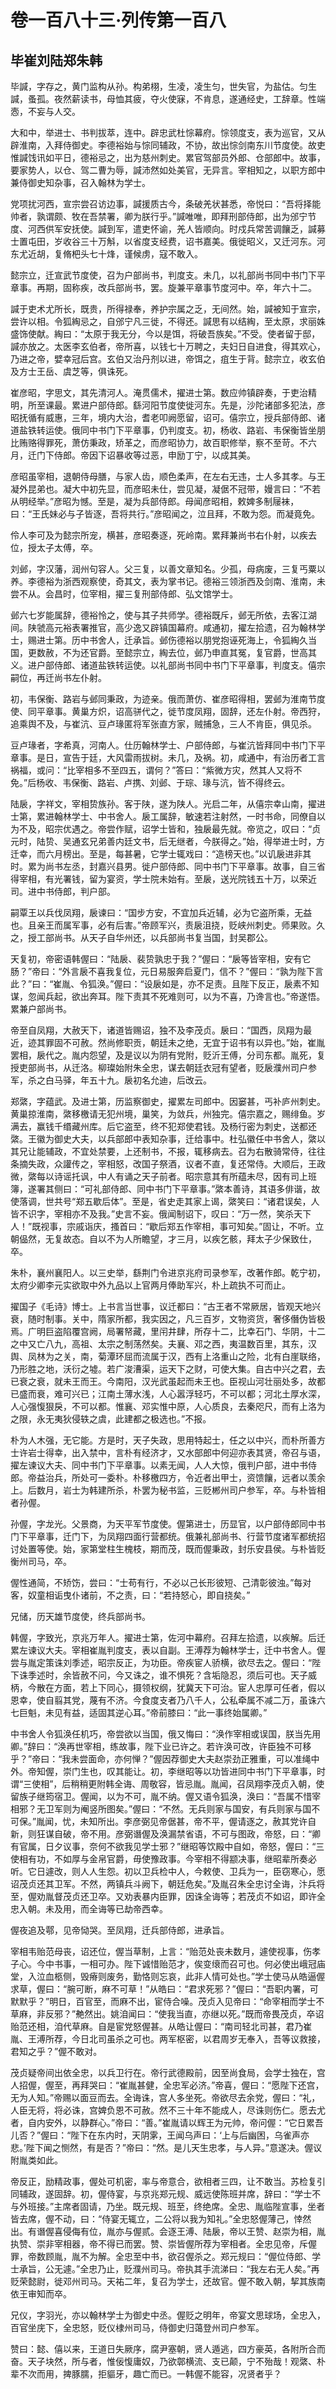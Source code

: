# 卷一百八十三·列传第一百八

## 毕崔刘陆郑朱韩

毕諴，字存之，黄门监构从孙。构弟栩，生凌，凌生匀，世失官，为盐估。匀生諴，蚤孤。夜然薪读书，母恤其疲，夺火使寐，不肯息，遂通经史，工辞章。性端悫，不妄与人交。

大和中，举进士、书判拔萃，连中。辟忠武杜悰幕府。悰领度支，表为巡官，又从辟淮南，入拜侍御史。李德裕始与悰同辅政，不协，故出悰剑南东川节度使。故吏惟諴饯讯如平日，德裕忌之，出为慈州刺史。累官驾部员外郎、仓部郎中。故事，要家势人，以仓、驾二曹为辱，諴沛然如处美官，无异言。宰相知之，以职方郎中兼侍御史知杂事，召入翰林为学士。

党项扰河西，宣宗尝召访边事，諴援质古今，条破羌状甚悉，帝悦曰：“吾将择能帅者，孰谓颇、牧在吾禁署，卿为朕行乎。”諴唯唯，即拜刑部侍郎，出为邠宁节度、河西供军安抚使。諴到军，遣吏怀谕，羌人皆顺向。时戍兵常苦调饟乏，諴募士置屯田，岁收谷三十万斛，以省度支经费，诏书嘉美。俄徙昭义，又迁河东。河东尤近胡，复脩杷头七十烽，谨候虏，寇不敢入。

懿宗立，迁宣武节度使，召为户部尚书，判度支。未几，以礼部尚书同中书门下平章事。再期，固称疾，改兵部尚书，罢。旋兼平章事节度河中。卒，年六十二。

諴于吏术尤所长，既贵，所得禄奉，养护宗属之乏，无间然。始，諴被知于宣宗，尝许以相。令狐綯忌之，自邠宁凡三徙，不得还。諴思有以结綯，至太原，求丽姝盛饰使献。綯曰：“太原于我无分，今以是饵，将破吾族矣。”不受。使者留于邸，諴亦放之。太医李玄伯者，帝所喜，以钱七十万聘之，夫妇日自进食，得其欢心，乃进之帝，嬖幸冠后宫。玄伯又治丹剂以进，帝饵之，疽生于背。懿宗立，收玄伯及方士王岳、虞芝等，俱诛死。

崔彦昭，字思文，其先清河人。淹贯儒术，擢进士第。数应帅镇辟奏，于吏治精明，所至课最。累进户部侍郎。繇河阳节度使徙河东。先是，沙陀诸部多犯法，彦昭抚循有威惠，三年，境内大治，耆老叩阙愿留，诏可。僖宗立，授兵部侍郎、诸道盐铁转运使。俄同中书门下平章事，仍判度支。初，杨收、路岩、韦保衡皆坐朋比贿赂得罪死，萧仿秉政，矫革之，而彦昭协力，故百职修举，察不至苛。不六月，迁门下侍郎。帝因下诏暴收等过恶，申励丁宁，以成其美。

彦昭虽宰相，退朝侍母膳，与家人齿，顺色柔声，在左右无违，士人多其孝。与王凝外昆弟也。凝大中初先显，而彦昭未仕，尝见凝，凝倨不冠带，嫚言曰：“不若从明经举。”彦昭为憾。至是，凝为兵部侍郎。母闻彦昭相，敕婢多制屦袜，曰：“王氏妹必与子皆逐，吾将共行。”彦昭闻之，泣且拜，不敢为怨。而凝竟免。

伶人李可及为懿宗所宠，横甚，彦昭奏逐，死岭南。累拜兼尚书右仆射，以疾去位，授太子太傅，卒。

刘邺，字汉藩，润州句容人。父三复，以善文章知名。少孤，母病废，三复丐粟以养。李德裕为浙西观察使，奇其文，表为掌书记。德裕三领浙西及剑南、淮南，未尝不从。会昌时，位宰相，擢三复刑部侍郎、弘文馆学士。

邺六七岁能属辞，德裕怜之，使与其子共师学。德裕既斥，邺无所依，去客江湖间。陕虢高元裕表署推官，高少逸又辟镇国幕府。咸通初，擢左拾遗，召为翰林学士，赐进士第。历中书舍人，迁承旨。邺伤德裕以朋党抱诬死海上，令狐綯久当国，更数赦，不为还官爵。至懿宗立，綯去位，邺乃申直其冤，复官爵，世高其义。进户部侍郎、诸道盐铁转运使。以礼部尚书同中书门下平章事，判度支。僖宗嗣位，再迁尚书左仆射。

初，韦保衡、路岩与邺同秉政，为迹亲。俄而萧仿、崔彦昭得相，罢邺为淮南节度使、同平章事。黄巢方炽，诏高骈代之，徙节度凤翔，固辞，还左仆射。帝西狩，追乘舆不及，与崔沆、豆卢瑑匿将军张直方家，贼捕急，三人不肯臣，俱见杀。

豆卢瑑者，字希真，河南人。仕历翰林学士、户部侍郎，与崔沆皆拜同中书门下平章事。是日，宣告于廷，大风雷雨拔树。未几，及祸。初，咸通中，有治历者工言祸福，或问：“比宰相多不至四五，谓何？”答曰：“紫微方灾，然其人又将不免。”后杨收、韦保衡、路岩、卢携、刘邺、于琮、瑑与沆，皆不得终云。

陆扆，字祥文，宰相贽族孙。客于陕，遂为陕人。光启二年，从僖宗幸山南，擢进士第，累进翰林学士、中书舍人。扆工属辞，敏速若注射然，一时书命，同僚自以为不及，昭宗优遇之。帝尝作赋，诏学士皆和，独扆最先就。帝览之，叹曰：“贞元时，陆贽、吴通玄兄弟善内廷文书，后无继者，今朕得之。”始，得举进士时，方迁幸，而六月榜出。至是，每甚暑，它学士辄戏曰：“造榜天也。”以讥扆进非其时。累为尚书左丞，封嘉兴县男。徙户部侍郎、同中书门下平章事。故事，自三省得宰相，有光署钱，留为宴资，学士院未始有。至扆，送光院钱五十万，以荣近司。进中书侍郎，判户部。

嗣覃王以兵伐凤翔，扆谏曰：“国步方安，不宜加兵近辅，必为它盗所乘，无益也。且亲王而属军事，必有后害。”帝顾军兴，责扆沮挠，贬峡州刺史。师果败。久之，授工部尚书。从天子自华州还，以兵部尚书复当国，封吴郡公。

天复初，帝密语韩偓曰：“陆扆、裴贽孰忠于我？”偓曰：“扆等皆宰相，安有它肠？”帝曰：“外言扆不喜我复位，元日易服奔启夏门，信不？”偓曰：“孰为陛下言此？”曰：“崔胤、令狐涣。”偓曰：“设扆如是，亦不足责。且陛下反正，扆素不知谋，忽闻兵起，欲出奔耳。陛下责其不死难则可，以为不喜，乃谗言也。”帝遂悟。累兼户部尚书。

帝至自凤翔，大赦天下，诸道皆赐诏，独不及李茂贞。扆曰：“国西，凤翔为最近，迹其罪固不可赦。然尚修职贡，朝廷未之绝，无宜于诏书有以异也。”始，崔胤罢相，扆代之。胤内怨望，及是议以为阴有党附，贬沂王傅，分司东都。胤死，复授吏部尚书，从迁洛。柳璨始附朱全忠，谋去朝廷衣冠有望者，贬扆濮州司户参军，杀之白马驿，年五十九。扆初名允迪，后改云。

郑綮，字蕴武。及进士第，历监察御史，擢累左司郎中。因窭甚，丐补庐州刺史。黄巢掠淮南，綮移檄请无犯州境，巢笑，为敛兵，州独完。僖宗嘉之，赐绯鱼。岁满去，赢钱千缗藏州库。后它盗至，终不犯郑使君钱。及杨行密为刺史，送都还綮。王徽为御史大夫，以兵部郎中表知杂事，迁给事中。杜弘徽任中书舍人，綮以其兄让能辅政，不宜处禁要，上还制书，不报，辄移病去。召为右散骑常侍，往往条摘失政，众讙传之，宰相怒，改国子祭酒，议者不直，复还常侍。大顺后，王政微，綮每以诗谣托讽，中人有诵之天子前者。昭宗意其有所蕴未尽，因有司上班簿，遂署其侧曰：“可礼部侍郎、同中书门下平章事。”綮本善诗，其语多俳谐，故使落调，世共号“郑五歇后体”。至是，省史走其家上谒，綮笑曰：“诸君误矣，人皆不识字，宰相亦不及我。”史言不妄。俄闻制诏下，叹曰：“万一然，笑杀天下人！”既视事，宗戚诣庆，搔首曰：“歇后郑五作宰相，事可知矣。”固让，不听。立朝偘然，无复故态。自以不为人所瞻望，才三月，以疾乞骸，拜太子少保致仕，卒。

朱朴，襄州襄阳人。以三史举，繇荆门令进京兆府司录参军，改著作郎。乾宁初，太府少卿李元实欲取中外九品以上官两月俸助军兴，朴上疏执不可而止。

擢国子《毛诗》博士。上书言当世事，议迁都曰：“古王者不常厥居，皆观天地兴衰，随时制事。关中，隋家所都，我实因之，凡三百岁，文物资货，奢侈僭伪皆极焉。广明巨盗陷覆宫阙，局署帑藏，里闬井肆，所存十二，比幸石门、华阴，十二之中又亡八九，高祖、太宗之制荡然矣。夫襄、邓之西，夷温数百里，其东，汉舆、凤林为之关，南，菊潭环屈而流属于汉，西有上洛重山之险，北有白崖联络，乃形胜之地，沃衍之墟。若广浚漕渠，运天下之财，可使大集。自古中兴之君，去已衰之衰，就未王而王。今南阳，汉光武虽起而未王也。臣视山河壮丽处多，故都已盛而衰，难可兴已；江南土薄水浅，人心嚣浮轻巧，不可以都；河北土厚水深，人心强愎狠戾，不可以都。惟襄、邓实惟中原，人心质良，去秦咫尺，而有上洛为之限，永无夷狄侵轶之虞，此建都之极选也。”不报。

朴为人木强，无它能。方是时，天子失政，思用特起士，任之以中兴，而朴所善方士许岩士得幸，出入禁中，言朴有经济才，又水部郎中何迎亦表其贤，帝召与语，擢左谏议大夫、同中书门下平章事。以素无闻，人人大惊，俄判户部，进中书侍郎。帝益治兵，所处可一委朴。朴移檄四方，令近者出甲士，资馈饟，远者以羡余上。后数月，岩士为韩建所杀，朴罢为秘书监，三贬郴州司户参军，卒。与朴皆相者孙偓。

孙偓，字龙光。父景商，为天平军节度使。偓第进士，历显官，以户部侍郎同中书门下平章事，迁门下，为凤翔四面行营都统。俄兼礼部尚书、行营节度诸军都统招讨处置等使。始，家第堂柱生槐枝，期而茂，既而偓秉政，封乐安县侯。与朴皆贬衡州司马，卒。

偓性通简，不矫饬，尝曰：“士苟有行，不必以己长形彼短、己清彰彼浊。”每对客，奴童相诟曳仆诸前，不之责，曰：“若持怒心，即自挠矣。”

兄储，历天雄节度使，终兵部尚书。

韩偓，字致光，京兆万年人。擢进士第，佐河中幕府。召拜左拾遗，以疾解。后迁累左谏议大夫。宰相崔胤判度支，表以自副。王溥荐为翰林学士，迁中书舍人。偓尝与胤定策诛刘季述，昭宗反正，为功臣。帝疾宦人骄横，欲尽去之。偓曰：“陛下诛季述时，余皆赦不问，今又诛之，谁不惧死？含垢隐忍，须后可也。天子威柄，今散在方面，若上下同心，摄领权纲，犹冀天下可治。宦人忠厚可任者，假以恩幸，使自翦其党，蔑有不济。今食度支者乃八千人，公私牵属不减二万，虽诛六七巨魁，未见有益，适固其逆心耳。”帝前膝曰：“此一事终始属卿。”

中书舍人令狐涣任机巧，帝尝欲以当国，俄又悔曰：“涣作宰相或误国，朕当先用卿。”辞曰：“涣再世宰相，练故事，陛下业已许之。若许涣可改，许臣独不可移乎？”帝曰：“我未尝面命，亦何惮？”偓因荐御史大夫赵崇劲正雅重，可以准绳中外。帝知偓，崇门生也，叹其能让。初，李继昭等以功皆进同中书门下平章事，时谓“三使相”，后稍稍更附韩全诲、周敬容，皆忌胤。胤闻，召凤翔李茂贞入朝，使留族子继筠宿卫。偓闻，以为不可，胤不纳。偓又语令狐涣，涣曰：“吾属不惜宰相邪？无卫军则为阉竖所图矣。”偓曰：“不然。无兵则家与国安，有兵则家与国不可保。”胤闻，忧，未知所出。李彦弼见帝倨甚，帝不平，偓请逐之，赦其党许自新，则狂谋自破，帝不用。彦弼谮偓及涣漏禁省语，不可与图政，帝怒，曰：“卿有官属，日夕议事，奈何不欲我见学士邪？”继昭等饮殿中自如，帝怒，偓曰：“三使相有功，不如厚与金帛官爵，毋使豫政事。今宰相不得颛决事，继昭辈所奏必听。它日遽改，则人人生怨。初以卫兵检中人，今敕使、卫兵为一，臣窃寒心，愿诏茂贞还其卫军。不然，两镇兵斗阙下，朝廷危矣。”及胤召朱全忠讨全诲，汴兵将至，偓劝胤督茂贞还卫卒。又劝表暴内臣罪，因诛全诲等；若茂贞不如诏，即许全忠入朝。未及用，而全诲等已劫帝西幸。

偓夜追及鄠，见帝恸哭。至凤翔，迁兵部侍郎，进承旨。

宰相韦贻范母丧，诏还位，偓当草制，上言：“贻范处丧未数月，遽使视事，伤孝子心。今中书事，一相可办。陛下诚惜贻范才，俟变缞而召可也。何必使出峨冠庙堂，入泣血柩侧，毁瘠则废务，勤恪则忘哀，此非人情可处也。”学士使马从皓逼偓求草，偓曰：“腕可断，麻不可草！”从皓曰：“君求死邪？”偓曰：“吾职内署，可默默乎？”明日，百官至，而麻不出，宦侍合噪。茂贞入见帝曰：“命宰相而学士不草麻，非反邪？”艴然出。姚洎闻曰：“使我当直，亦继以死。”既而帝畏茂贞，卒诏贻范还相，洎代草麻。自是宦党怒偓甚。从皓让偓曰：“南司轻北司甚，君乃崔胤、王溥所荐，今日北司虽杀之可也。两军枢密，以君周岁无奉入，吾等议救接，君知之乎？”偓不敢对。

茂贞疑帝间出依全忠，以兵卫行在。帝行武德殿前，因至尚食局，会学士独在，宫人招偓，偓至，再拜哭曰：“崔胤甚健，全忠军必济。”帝喜，偓曰：“愿陛下还宫，无为人知。”帝赐以面豆而去。全诲诛，宫人多坐死。帝欲尽去余党，偓曰：“礼，人臣无将，将必诛，宫婢负恩不可赦。然不三十年不能成人，尽诛则伤仁。愿去尤者，自内安外，以静群心。”帝曰：“善。”崔胤请以辉王为元帅，帝问偓：“它日累吾儿否？”偓曰：“陛下在东内时，天阴雺，王闻乌声曰：‘上与后幽困，乌雀声亦悲。’陛下闻之恻然，有是否？”帝曰：“然。是儿天生忠孝，与人异。”意遂决。偓议附胤类如此。

帝反正，励精政事，偓处可机密，率与帝意合，欲相者三四，让不敢当。苏检复引同辅政，遂固辞。初，偓侍宴，与京兆郑元规、威远使陈班并席，辞曰：“学士不与外班接。”主席者固请，乃坐。既元规、班至，终绝席。全忠、胤临陛宣事，坐者皆去席，偓不动，曰：“侍宴无辄立，二公将以我为知礼。”全忠怒偓薄己，悻然出。有谮偓喜侵侮有位，胤亦与偓贰。会逐王溥、陆扆，帝以王赞、赵崇为相，胤执赞、崇非宰相器，帝不得已而罢。赞、崇皆偓所荐为宰相者。全忠见帝，斥偓罪，帝数顾胤，胤不为解。全忠至中书，欲召偓杀之。郑元规曰：“偓位侍郎、学士承旨，公无遽。”全忠乃止，贬濮州司马。帝执其手流涕曰：“我左右无人矣。”再贬荣懿尉，徙邓州司马。天祐二年，复召为学士，还故官。偓不敢入朝，挈其族南依王审知而卒。

兄仪，字羽光，亦以翰林学士为御史中丞。偓贬之明年，帝宴文思球场，全忠入，百官坐庑下，全忠怒，贬仪棣州司马，侍御史归蔼登州司户参军。

赞曰：懿、僖以来，王道日失厥序，腐尹塞朝，贤人遁逃，四方豪英，各附所合而奋。天子块然，所与者，惟佞愎庸奴，乃欲鄣横流、支已颠，宁不殆哉！观綮、朴辈不次而用，捭豚臑，拒貙牙，趣亡而已。一韩偓不能容，况贤者乎？

